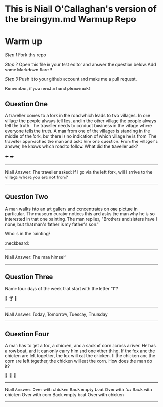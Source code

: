 # This is Niall O'Callaghan's version of the braingym.md Warmup Repo

# Warm up

_Step 1_
Fork this repo

_Step 2_
Open this file in your test editor and answer the question below. Add some Markdown flare!!!

_Step 3_
Push it to your github account and make me a pull request.

Remember, if you need a hand please ask!

## Question One
A traveller comes to a fork in the road which leads to two villages. In one village the people always tell lies, and in the other village the people always tell the truth. The traveller needs to conduct business in the village where everyone tells the truth. A man from one of the villages is standing in the middle of the fork, but there is no indication of which village he is from. The traveller approaches the man and asks him one question. From the villager's answer, he knows which road to follow. What did the traveller ask?

:arrow_left: :arrow_right:
****
Niall Answer: The traveller asked: If I go via the left fork, will I arrive to the village where you are not from?
****
## Question Two
A man walks into an art gallery and concentrates on one picture in particular. The museum curator notices this and asks the man why he is so interested in that one painting. The man replies, "Brothers and sisters have I none, but that man's father is my father's son."

Who is in the painting?

:neckbeard:
****
Niall Answer: The man himself
****
## Question Three
Name four days of the week that start with the letter "t"?

:hamburger: :cocktail: :beer:
****
Niall Answer: Today, Tomorrow, Tuesday, Thursday
****
## Question Four
A man has to get a fox, a chicken, and a sack of corn across a river. He has a row boat, and it can only carry him and one other thing. If the fox and the chicken are left together, the fox will eat the chicken. If the chicken and the corn are left together, the chicken will eat the corn. How does the man do it?

:chicken: :wolf: :corn:

****
Niall Answer:
Over with chicken
Back empty boat
Over with fox
Back with chicken
Over with corn
Back empty boat
Over with chicken
****
